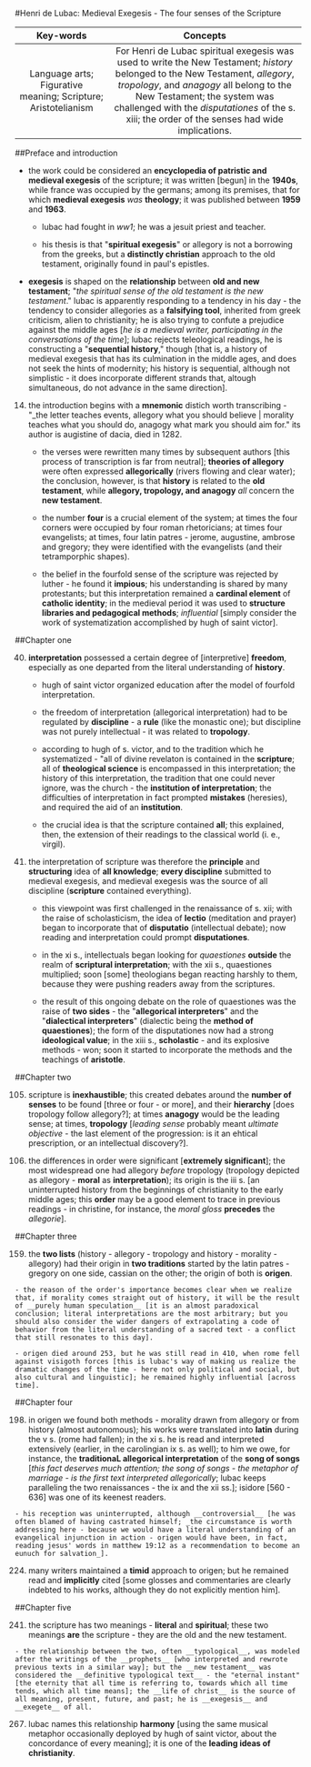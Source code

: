 #Henri de Lubac: Medieval Exegesis - The four senses of the Scripture

|Key-words|Concepts|
|:---:|:---:|
|Language arts; Figurative meaning; Scripture; Aristotelianism|For Henri de Lubac spiritual exegesis was used to write the New Testament; _history_ belonged to the New Testament, _allegory_, _tropology_, and _anagogy_ all belong to the New Testament; the system was challenged with the _disputationes_ of the s. xiii; the order of the senses had wide implications.|

##Preface and introduction

- the work could be considered an __encyclopedia of patristic and medieval exegesis__ of the scripture; it was written [begun] in the __1940s__, while france was occupied by the germans; among its premises, that for which __medieval exegesis__ _was_ __theology__; it was published between __1959__ and __1963__.

	- lubac had fought in _ww1_; he was a jesuit priest and teacher.

	- his thesis is that "__spiritual exegesis__" or allegory is not a borrowing from the greeks, but a __distinctly christian__ approach to the old testament, originally found in paul's epistles.

- __exegesis__ is shaped on the __relationship__ between __old and new testament__; "_the spiritual sense of the old testament is the new testament_." lubac is apparently responding to a tendency in his day - the tendency to consider allegories as a __falsifying tool__, inherited from greek criticism, alien to christianity; he is also trying to confute a prejudice against the middle ages [_he is a medieval writer, participating in the conversations of the time_]; lubac rejects teleological readings, he is constructing a "__sequential history__," though [that is, a history of medieval exegesis that has its culmination in the middle ages, and does not seek the hints of modernity; his history is sequential, although not simplistic - it does incorporate different strands that, altough simultaneous, do not advance in the same direction].

14. the introduction begins with a __mnemonic__ distich worth transcribing - "_the letter teaches events, allegory what you should believe | morality teaches what you should do, anagogy what mark you should aim for." its author is augistine of dacia, died in 1282.

	- the verses were rewritten many times by subsequent authors [this process of transcription is far from neutral]; __theories of allegory__ were often expressed __allegorically__ (rivers flowing and clear water); the conclusion, however, is that __history__ is related to the __old testament__, while __allegory, tropology, and anagogy__ _all_ concern the __new testament__.

	- the number __four__ is a crucial element of the system; at times the four corners were occupied by four roman rhetoricians; at times four evangelists; at times, four latin patres - jerome, augustine, ambrose and gregory; they were identified with the evangelists (and their tetramporphic shapes).

	- the belief in the fourfold sense of the scripture was rejected by luther - he found it __impious__; his understanding is shared by many protestants; but this interpretation remained a __cardinal element__ of __catholic identity__; in the medieval period it was used to __structure libraries and pedagogical methods__; _influential_ [simply consider the work of systematization accomplished by hugh of saint victor].

##Chapter one

40. __interpretation__ possessed a certain degree of [interpretive] __freedom__, especially as one departed from the literal understanding of __history__.

	- hugh of saint victor organized education after the model of fourfold interpretation.

	- the freedom of interpretation (allegorical interpretation) had to be regulated by __discipline__ - a __rule__ (like the monastic one); but discipline was not purely intellectual - it was related to __tropology__.

	- according to hugh of s. victor, and to the tradition which he systematized - "all of divine revelaton is contained in the __scripture__; all of __theological science__ is encompassed in this interpretation; the history of this interpretation, the tradition that one could never ignore, was the church - the __institution of interpretation__; the difficulties of interpretation in fact prompted __mistakes__ (heresies), and required the aid of an __institution__.

	- the crucial idea is that the scripture contained __all__; this explained, then, the extension of their readings to the classical world (i. e., virgil).

74. the interpretation of scripture was therefore the __principle__ and __structuring__ idea of __all knowledge__; __every discipline__ submitted to medieval exegesis, and medieval exegesis was the source of all discipline (__scripture__ contained everything).

	- this viewpoint was first challenged in the renaissance of s. xii; with the raise of scholasticism, the idea of __lectio__ (meditation and prayer) began to incorporate that of __disputatio__ (intellectual debate); now reading and interpretation could prompt __disputationes__.

	- in the xi s., intellectuals began looking for _quaestiones_ __outside__ the realm of __scriptural interpretation__; with the xii s., quaestiones multiplied; soon [some] theologians began reacting harshly to them, because they were pushing readers away from the scriptures.

	- the result of this ongoing debate on the role of quaestiones was the raise of __two sides__ - the "__allegorical interpreters__" and the "__dialectical interpreters__" (dialectic being the __method of quaestiones__); the form of the disputationes now had a strong __ideological value__; in the xiii s., __scholastic__ - and its explosive methods - won; soon it started to incorporate the methods and the teachings of __aristotle__.

##Chapter two

105. scripture is __inexhaustible__; this created debates around the __number of senses__ to be found [three or four - or more], and their __hierarchy__ [does tropology follow allegory?]; at times __anagogy__ would be the leading sense; at times, __tropology__ [_leading sense_ probably meant _ultimate objective_ - the last element of the progression: is it an ehtical prescription, or an intellectual discovery?].

115. the differences in order were significant [__extremely significant__]; the most widespread one had allegory _before_ tropology (tropology depicted as allegory - __moral__ as __interpretation__); its origin is the iii s. [an uninterrupted history from the beginnings of christianity to the early middle ages; this __order__ may be a good element to trace in previous readings - in christine, for instance, the _moral gloss_ __precedes__ the _allegorie_].

##Chapter three

159. the __two lists__ (history - allegory - tropology and history - morality - allegory) had their origin in __two traditions__ started by the latin patres - gregory on one side, cassian on the other; the origin of both is __origen__.

	- the reason of the order's importance becomes clear when we realize that, if morality comes straight out of history, it will be the result of __purely human speculation__ [it is an almost paradoxical conclusion; literal interpretations are the most arbitrary; but you should also consider the wider dangers of extrapolating a code of behavior from the literal understanding of a sacred text - a conflict that still resonates to this day].

	- origen died around 253, but he was still read in 410, when rome fell against visigoth forces [this is lubac's way of making us realize the dramatic changes of the time - here not only political and social, but also cultural and linguistic]; he remained highly influential [across time].

##Chapter four

198. in origen we found both methods - morality drawn from allegory or from history (almost autonomous); his works were translated into __latin__ during the v s. (rome had fallen); in the xi s. he is read and interpreted extensively (earlier, in the carolingian ix s. as well); to him we owe, for instance, the __traditionaL allegorical interpretation__ of the __song of songs__ [_this fact deserves much attention; the song of songs - the metaphor of marriage - is the first text interpreted allegorically_; lubac keeps paralleling the two renaissances - the ix and the xii ss.]; isidore [560 - 636] was one of its keenest readers.

	- his reception was uninterrupted, although __controversial__ [he was often blamed of having castrated himself; _the circumstance is worth addressing here - because we would have a literal understanding of an evangelical injunction in action - origen would have been, in fact, reading jesus' words in matthew 19:12 as a recommendation to become an eunuch for salvation_].

224. many writers maintained a __timid__ approach to origen; but he remained read and __implicitly__ cited [some glosses and commentaries are clearly indebted to his works, although they do not explicitly mention him].

##Chapter five

241. the scripture has two meanings - __literal__ and __spiritual__; these two meanings __are__ the scripture - they are the old and the new testament.

	- the relationship between the two, often __typological__, was modeled after the writings of the __prophets__ [who interpreted and rewrote previous texts in a similar way]; but the __new testament__ was considered the __definitive typological text__ - the "eternal instant" [the eternity that all time is referring to, towards which all time tends, which all time means]; the __life of christ__ is the source of all meaning, present, future, and past; he is __exegesis__ and __exegete__ of all.

267. lubac names this relationship __harmony__ [using the same musical metaphor occasionally deployed by hugh of saint victor, about the concordance of every meaning]; it is one of the __leading ideas of christianity__.
